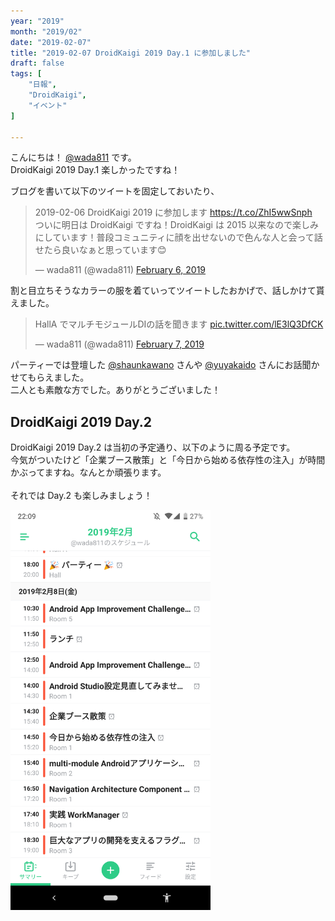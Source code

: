 ```yaml
---
year: "2019"
month: "2019/02"
date: "2019-02-07"
title: "2019-02-07 DroidKaigi 2019 Day.1 に参加しました"
draft: false
tags: [
    "日報",
    "DroidKaigi",
    "イベント"
]

---
```


こんにちは！ [@wada811](https://twitter.com/wada811) です。<br>
DroidKaigi 2019 Day.1 楽しかったですね！

ブログを書いて以下のツイートを固定しておいたり、

<blockquote class="twitter-tweet"><p lang="ja" dir="ltr">2019-02-06 DroidKaigi 2019 に参加します <a href="https://t.co/ZhI5wwSnph">https://t.co/ZhI5wwSnph</a><br>ついに明日は DroidKaigi ですね！DroidKaigi は 2015 以来なので楽しみにしています！普段コミュニティに顔を出せないので色んな人と会って話せたら良いなぁと思っています😊</p>&mdash; wada811 (@wada811) <a href="https://twitter.com/wada811/status/1093173573441613824?ref_src=twsrc%5Etfw">February 6, 2019</a></blockquote> <script async src="https://platform.twitter.com/widgets.js" charset="utf-8"></script>

割と目立ちそうなカラーの服を着ていってツイートしたおかげで、話しかけて貰えました。

<blockquote class="twitter-tweet"><p lang="ja" dir="ltr">HallA でマルチモジュールDIの話を聞きます <a href="https://t.co/lE3lQ3DfCK">pic.twitter.com/lE3lQ3DfCK</a></p>&mdash; wada811 (@wada811) <a href="https://twitter.com/wada811/status/1093333316902707200?ref_src=twsrc%5Etfw">February 7, 2019</a></blockquote> <script async src="https://platform.twitter.com/widgets.js" charset="utf-8"></script>

パーティーでは登壇した [@shaunkawano](https://twitter.com/shaunkawano) さんや [@yuyakaido](https://twitter.com/yuyakaido) さんにお話聞かせてもらえました。<br>
二人とも素敵な方でした。ありがとうございました！

## DroidKaigi 2019 Day.2

DroidKaigi 2019 Day.2 は当初の予定通り、以下のように周る予定です。<br>
今気がついたけど「企業ブース散策」と「今日から始める依存性の注入」が時間かぶってますね。なんとか頑張ります。<br>
<br>
それでは Day.2 も楽しみましょう！

<img src="/images/nippo-2019-02-06/DroidKaigi2019_Day2.png" alt="DroidKaigi2019_Day2_Schedule" width="320" />